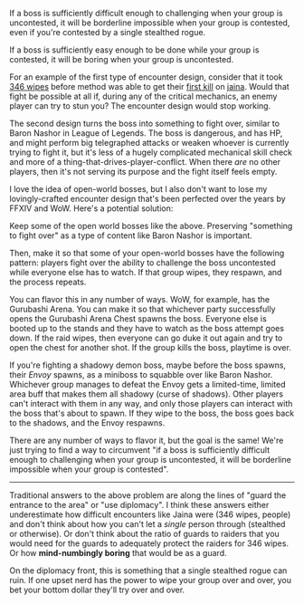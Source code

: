 If a boss is sufficiently difficult enough to challenging when your group
is uncontested, it will be borderline impossible when your group is contested,
even if you're contested by a single stealthed rogue.

If a boss is sufficiently easy enough to be done while your group is
contested, it will be boring when your group is uncontested.

For an example of the first type of encounter design, consider that it took
[346 wipes](https://www.method.gg/raid-history/battle-for-azeroth) before
method was able to get their [first
kill](https://www.youtube.com/watch?v=qhLQp0H0Xks) on
[jaina](https://www.youtube.com/watch?v=m35B8WhomcQ). Would that fight be
possible at all if, during any of the critical mechanics, an enemy player can
try to stun you? The encounter design would stop working.

The second design turns the boss into something to fight over, similar to Baron
Nashor in League of Legends. The boss is dangerous, and has HP, and might
perform big telegraphed attacks or weaken whoever is currently trying to fight
it, but it's less of a hugely complicated mechanical skill check and more of a
thing-that-drives-player-conflict. When there *are* no other players, then it's
not serving its purpose and the fight itself feels empty.

I love the idea of open-world bosses, but I also don't want to lose my
lovingly-crafted encounter design that's been perfected over the years by FFXIV
and WoW. Here's a potential solution:

Keep some of the open world bosses like the above. Preserving "something to
fight over" as a type of content like Baron Nashor is important.

Then, make it so that some of your open-world bosses have the following
pattern: players fight over the ability to challenge the boss uncontested while
everyone else has to watch. If that group wipes, they respawn, and the process
repeats.

You can flavor this in any number of ways. WoW, for example, has the Gurubashi
Arena. You can make it so that whichever party successfully opens the Gurubashi
Arena Chest spawns the boss. Everyone else is booted up to the stands and they
have to watch as the boss attempt goes down. If the raid wipes, then everyone
can go duke it out again and try to open the chest for another shot. If the
group kills the boss, playtime is over.

If you're fighting a shadowy demon boss, maybe before the boss spawns, their
*Envoy* spawns, as a miniboss to squabble over like Baron Nashor. Whichever
group manages to defeat the Envoy gets a limited-time, limited area buff that
makes them all shadowy (curse of shadows). Other players can't interact with
them in any way, and only those players can interact with the boss
that's about to spawn. If they wipe to the boss, the boss goes back to the
shadows, and the Envoy respawns.

There are any number of ways to flavor it, but the goal is the same! We're just
trying to find a way to circumvent "if a boss is sufficiently difficult
enough to challenging when your group is uncontested, it will be borderline
impossible when your group is contested".

----

Traditional answers to the above problem are along the lines of "guard the
entrance to the area" or "use diplomacy". I think these answers either
underestimate how difficult encounters like Jaina were (346 wipes, people) and
don't think about how you can't let a *single* person through (stealthed or
otherwise). Or don't think about the ratio of guards to raiders that you would
need for the guards to adequately protect the raiders for 346 wipes.
Or how **mind-numbingly boring** that would be as a guard.

On the diplomacy front, this is something that a single stealthed rogue can
ruin. If one upset nerd has the power to wipe your group over and over, you bet
your bottom dollar they'll try over and over.
